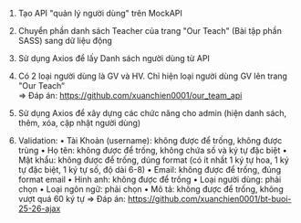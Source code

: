 1. Tạo API "quản lý người dùng" trên MockAPI 
2. Chuyển phần danh sách Teacher của trang "Our Teach" (Bài tập phần SASS) sang dữ liệu động
3. Sử dụng Axios để lấy Danh sách người dùng từ API
4. Có 2 loại người dùng là GV và HV. Chỉ hiện loại người dùng GV lên trang "Our Teach“            
=> Đáp án: https://github.com/xuanchien0001/our_team_api


5. Sử dụng Axios để xây dựng các chức năng cho admin (hiện danh sách, thêm, xóa, cập nhật người dùng)
6. Validation:
• Tài Khoản (username): không được để trống, không được trùng
• Họ tên: không được để trống, không chứa số và ký tự đặc biệt
• Mật khẩu: không được để trống, dúng format (có ít nhất 1 ký tự hoa, 1 ký tự đặc biệt, 1 ký tự số, độ dài 6-8)
• Email: không được để trống, đúng format email
• Hinh anh: không được để trống
• Loại người dùng: phải chọn
• Loại ngôn ngữ: phải chọn
• Mô tả: không được để trống, không vượt quá 60 ký tự
=> Đáp án: https://github.com/xuanchien0001/bt-buoi-25-26-ajax
